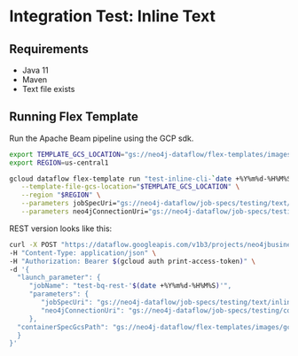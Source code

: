 #  Integration Test: Inline Text

## Requirements
* Java 11
* Maven
* Text file exists

## Running Flex Template

Run the Apache Beam pipeline using the GCP sdk.

 ```sh
 export TEMPLATE_GCS_LOCATION="gs://neo4j-dataflow/flex-templates/images/gcp-to-neo4j-image-spec.json"
export REGION=us-central1
 
gcloud dataflow flex-template run "test-inline-cli-`date +%Y%m%d-%H%M%S`" \
    --template-file-gcs-location="$TEMPLATE_GCS_LOCATION" \
    --region "$REGION" \
    --parameters jobSpecUri="gs://neo4j-dataflow/job-specs/testing/text/inline-northwind-jobspec.json" \
    --parameters neo4jConnectionUri="gs://neo4j-dataflow/job-specs/testing/common/auradb-free-connection.json"
 ```
REST version looks like this:

 ```sh
curl -X POST "https://dataflow.googleapis.com/v1b3/projects/neo4jbusinessdev/locations/us-central1/flexTemplates:launch" \
-H "Content-Type: application/json" \
-H "Authorization: Bearer $(gcloud auth print-access-token)" \
-d '{
   "launch_parameter": {
      "jobName": "test-bq-rest-'$(date +%Y%m%d-%H%M%S)'",
      "parameters": {
         "jobSpecUri": "gs://neo4j-dataflow/job-specs/testing/text/inline-northwind-jobspec.json",
         "neo4jConnectionUri": "gs://neo4j-dataflow/job-specs/testing/common/auradb-free-connection.json"
      },
   "containerSpecGcsPath": "gs://neo4j-dataflow/flex-templates/images/gcp-to-neo4j-image-spec.json"
   }
}'
 ```
